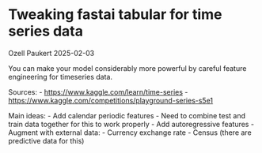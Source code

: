 # Tweaking fastai tabular for time series data
Ozell Paukert
2025-02-03

<!-- WARNING: THIS FILE WAS AUTOGENERATED! DO NOT EDIT! -->

You can make your model considerably more powerful by careful feature
engineering for timeseries data.

Sources: - <https://www.kaggle.com/learn/time-series> -
<https://www.kaggle.com/competitions/playground-series-s5e1>

Main ideas: - Add calendar periodic features - Need to combine test and
train data together for this to work properly - Add autoregressive
features - Augment with external data: - Currency exchange rate - Census
(there are predictive data for this)
